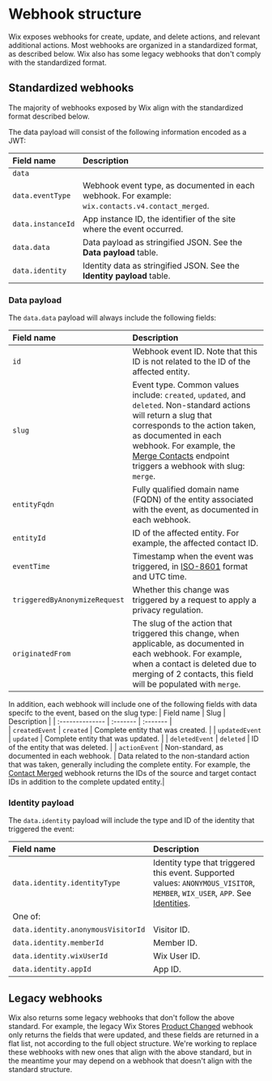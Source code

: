 # Webhook structure

Wix exposes webhooks for create, update, and delete actions, and relevant additional actions.
Most webhooks are organized in a standardized format, as described below. Wix also has some legacy webhooks that don't comply with the standardized format.

## Standardized webhooks

The majority of webhooks exposed by Wix align with the standardized format described below.

The data payload will consist of the following information encoded as a JWT:

| Field name | Description | 
| :-------------- | :------- |  
| `data` | |
| `data.eventType`| Webhook event type, as documented in each webhook. For example: `wix.contacts.v4.contact_merged`. |
| `data.instanceId`| App instance ID, the identifier of the site where the event occurred. |
| `data.data`| Data payload as stringified JSON. See the **Data payload** table. |
| `data.identity` | Identity data as stringified JSON. See the **Identity payload** table. | // Identity of what??

### Data payload
The `data.data` payload will always include the following fields:

| Field name | Description | 
| :-------------- | :------- |  
| `id` | Webhook event ID. Note that this ID is not related to the ID of the affected entity. |
| `slug` | Event type. Common values include: `created`, `updated`, and `deleted`. Non-standard actions will return a slug that corresponds to the action taken, as documented in each webhook. For example, the [Merge Contacts](https://dev.wix.com/docs/rest/crm/members-contacts/contacts/contacts/contact-v4/merge-contacts) endpoint triggers a webhook with slug: `merge`. |
| `entityFqdn` | Fully qualified domain name (FQDN) of the entity associated with the event, as documented in each webhook. |
| `entityId` | ID of the affected entity. For example, the affected contact ID. |
| `eventTime` | Timestamp when the event was triggered, in [ISO-8601](https://en.wikipedia.org/wiki/ISO_8601) format and UTC time. |
| `triggeredByAnonymizeRequest` | Whether this change was triggered by a request to apply a privacy regulation. |
| `originatedFrom` | The slug of the action that triggered this change, when applicable, as documented in each webhook. For example, when a contact is deleted due to merging of 2 contacts, this field will be populated with `merge`. |


In addition, each webhook will include one of the following fields with data specifc to the event, based on the slug type:
| Field name | Slug | Description | 
| :-------------- | :------- |  :------- |  
| `createdEvent` | `created` | Complete entity that was created. |
| `updatedEvent` | `updated` | Complete entity that was updated. |
| `deletedEvent` | `deleted` | ID of the entity that was deleted. |
| `actionEvent` | Non-standard, as documented in each webhook. | Data related to the non-standard action that was taken, generally including the complete entity. For example, the [Contact Merged](https://dev.wix.com/docs/rest/crm/members-contacts/contacts/contacts/contact-v4/contact-merged) webhook returns the IDs of the source and target contact IDs in addition to the complete updated entity.|



### Identity payload

The `data.identity` payload will include the type and ID of the identity that triggered the event:

| Field name | Description | 
| :-------------- | :------- |  
| `data.identity.identityType`| Identity type that triggered this event. Supported values: `ANONYMOUS_VISITOR`, `MEMBER`, `WIX_USER`, `APP`. See [Identities](https://dev.wix.com/docs/build-apps/develop-your-app/access/about-identities).|
| One of: |
| `data.identity.anonymousVisitorId` | Visitor ID. |
| `data.identity.memberId`|  Member ID. |
| `data.identity.wixUserId` | Wix User ID. | 
| `data.identity.appId` | App ID. | 

## Legacy webhooks
Wix also returns some legacy webhooks that don't follow the above standard.
For example, the legacy Wix Stores [Product Changed](https://dev.wix.com/docs/rest/business-solutions/stores/catalog/product-changed) webhook only returns the fields that were updated, and these fields are returned in a flat list, not according to the full object structure.
We're working to replace these webhooks with new ones that align with the above standard, but in the meantime your may depend on a webhook that doesn't align with the standard structure.
